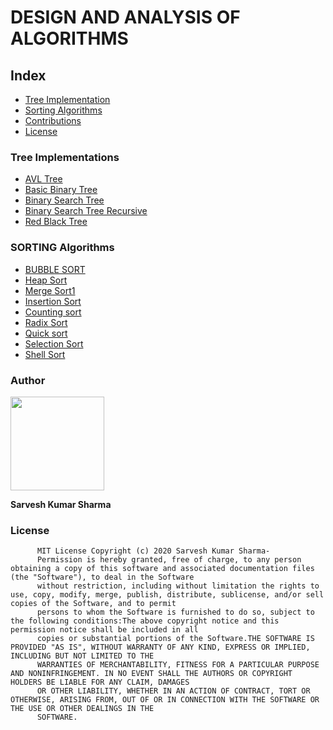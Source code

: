 # DESIGN AND ANALYSIS OF ALGORITHMS

## Index

* [Tree Implementation](#tree-implementations)
* [Sorting Algorithms](#sorting-algorithms)
* [Contributions](#author)
* [License](#license)



### Tree Implementations



   * [AVL Tree](https://github.com/shsarv/DAA/blob/master/AVL%20Tree/avl_tree.py)
   * [Basic Binary Tree](https://github.com/shsarv/DAA/blob/master/Basic%20binary%20Tree/basic_binary_tree.py)
   * [Binary Search Tree](https://github.com/shsarv/DAA/blob/master/Binary%20Search%20Tree/binary_search_tree.py)
   * [Binary Search Tree Recursive](https://github.com/shsarv/DAA/blob/master/Binary%20Search%20Tree%20Recursive/binary_search_tree_recursive.py)
   * [Red Black Tree](https://github.com/shsarv/DAA/blob/master/Red%20Black%20Tree/red_black_tree.py)

   
 	 
 	 
 	 

### SORTING Algorithms


  * [BUBBLE SORT](https://github.com/shsarv/DAA/blob/master/Sorting/bubble_sort.py)
  * [Heap Sort](https://github.com/shsarv/DAA/blob/master/Sorting/heap_sort.py)
  * [Merge Sort1](https://github.com/shsarv/DAA/blob/master/Sorting/merge_sort.py)
  * [Insertion Sort](https://github.com/shsarv/DAA/blob/master/Sorting/insertion_sort.py)
  * [Counting sort](Sorting/Counting_sort.py)
  * [Radix Sort](Sorting/radix_sort.py)
  * [Quick sort](Sorting/quick_sort.py)
  * [Selection Sort](Sorting/selection_sort.py)
  * [Shell Sort](Sorting/shell_sort.py)
  
  
  ### Author
  
  [<img src="https://avatars2.githubusercontent.com/u/55739302?s=400&u=1e7714cb1cbe3437a527a877486c94611f0e7ab0&v=4" width="150">](https://github.com/shsarv)
  
  **Sarvesh Kumar Sharma**
  
  
  
  ### License
  
          MIT License Copyright (c) 2020 Sarvesh Kumar Sharma- 
          Permission is hereby granted, free of charge, to any person obtaining a copy of this software and associated documentation files (the "Software"), to deal in the Software
          without restriction, including without limitation the rights to use, copy, modify, merge, publish, distribute, sublicense, and/or sell copies of the Software, and to permit
          persons to whom the Software is furnished to do so, subject to the following conditions:The above copyright notice and this permission notice shall be included in all 
          copies or substantial portions of the Software.THE SOFTWARE IS PROVIDED "AS IS", WITHOUT WARRANTY OF ANY KIND, EXPRESS OR IMPLIED, INCLUDING BUT NOT LIMITED TO THE
          WARRANTIES OF MERCHANTABILITY, FITNESS FOR A PARTICULAR PURPOSE AND NONINFRINGEMENT. IN NO EVENT SHALL THE AUTHORS OR COPYRIGHT HOLDERS BE LIABLE FOR ANY CLAIM, DAMAGES 
          OR OTHER LIABILITY, WHETHER IN AN ACTION OF CONTRACT, TORT OR OTHERWISE, ARISING FROM, OUT OF OR IN CONNECTION WITH THE SOFTWARE OR THE USE OR OTHER DEALINGS IN THE 
          SOFTWARE.
